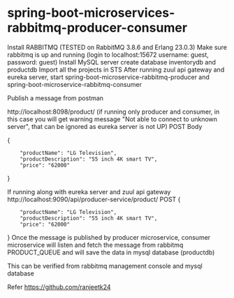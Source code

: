 # spring-boot-microservices-rabbitmq-producer-consumer

Install RABBITMQ (TESTED on RabbitMQ 3.8.6 and Erlang 23.0.3)
Make sure rabbitmq is up and running (login to localhost:15672 username: guest, password: guest)
Install MySQL server
create database inventorydb and productdb 
Import all the projects in STS
After running zuul api gateway and eureka server, start spring-boot-microservice-rabbitmq-producer and spring-boot-microservice-rabbitmq-consumer

Publish a message from postman

http://localhost:8098/product/   (if running only producer and consumer, in this case you will get warning message "Not able to connect to unknown server", that can be ignored as eureka server is not UP)
POST
Body

{
       
        "productName": "LG Television",
        "productDescription": "55 inch 4K smart TV",
        "price": "62000"
}

If running along with eureka server and zuul api gateway 
http://localhost:9090/api/producer-service/product/
POST
{
       
        "productName": "LG Television",
        "productDescription": "55 inch 4K smart TV",
        "price": "62000"
}
Once the message is published by producer microservice, consumer microservice will listen and fetch the message from rabbitmq PRODUCT_QUEUE
and will save the data in mysql database (productdb)

This can be verified from rabbitmq management console and mysql database


Refer https://github.com/ranjeetk24
